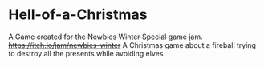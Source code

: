 # Hell-of-a-Christmas
~~A Game created for the Newbies Winter Special game jam.~~
~~https://itch.io/jam/newbies-winter~~
A Christmas game about a fireball trying to destroy all the presents while avoiding elves.
